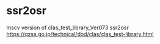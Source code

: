 # ssr2osr
mscv version of clas_test_library_Ver073 ssr2osr
https://qzss.go.jp/technical/dod/clas/clas_test-library.html
